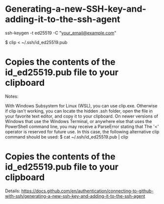 # Generating-a-new-SSH-key-and-adding-it-to-the-ssh-agent


ssh-keygen -t ed25519 -C "your_email@example.com"

$ clip < ~/.ssh/id_ed25519.pub
# Copies the contents of the id_ed25519.pub file to your clipboard

Notes:

With Windows Subsystem for Linux (WSL), you can use clip.exe. Otherwise if clip isn't working, you can locate the hidden .ssh folder, open the file in your favorite text editor, and copy it to your clipboard.
On newer versions of Windows that use the Windows Terminal, or anywhere else that uses the PowerShell command line, you may receive a ParseError stating that The '&lt;' operator is reserved for future use. In this case, the following alternative clip command should be used:
$ cat ~/.ssh/id_ed25519.pub | clip
# Copies the contents of the id_ed25519.pub file to your clipboard



Details:
https://docs.github.com/en/authentication/connecting-to-github-with-ssh/generating-a-new-ssh-key-and-adding-it-to-the-ssh-agent
